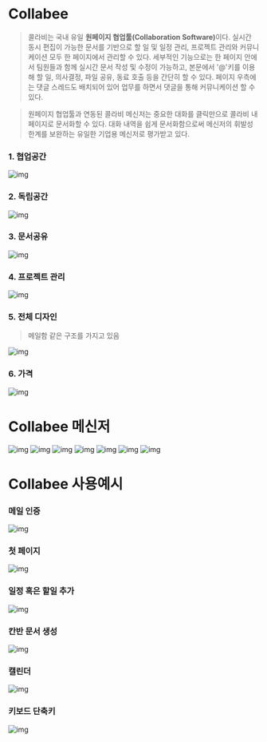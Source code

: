 # Collabee
>콜라비는 국내 유일 <b>원페이지 협업툴(Collaboration Software)</b>이다. 실시간 동시 편집이 가능한 문서를 기반으로 할 일 및 일정 관리, 프로젝트 관리와 커뮤니케이션 모두 한 페이지에서 관리할 수 있다. 세부적인 기능으로는 한 페이지 안에서 팀원들과 함께 실시간 문서 작성 및 수정이 가능하고, 본문에서 '@'키를 이용해 할 일, 의사결정, 파일 공유, 동료 호출 등을 간단히 할 수 있다. 페이지 우측에는 댓글 스레드도 배치되어 있어 업무를 하면서 댓글을 통해 커뮤니케이션 할 수 있다.

> 원페이지 협업툴과 연동된 콜라비 메신저는 중요한 대화를 클릭만으로 콜라비 내 페이지로 문서화할 수 있다. 대화 내역을 쉽게 문서화함으로써 메신저의 휘발성 한계를 보완하는 유일한 기업용 메신저로 평가받고 있다.


### 1. 협업공간
![img](https://raw.githubusercontent.com/ShanePark/markdownblog/master/devops/PMS/Collabee/1.png)
### 2. 독립공간
![img](https://raw.githubusercontent.com/ShanePark/markdownblog/master/devops/PMS/Collabee/2.png)
### 3. 문서공유
![img](https://raw.githubusercontent.com/ShanePark/markdownblog/master/devops/PMS/Collabee/3.png)
### 4. 프로젝트 관리
![img](https://raw.githubusercontent.com/ShanePark/markdownblog/master/devops/PMS/Collabee/4.png)
### 5. 전체 디자인
> 메일함 같은 구조를 가지고 있음

![img](https://raw.githubusercontent.com/ShanePark/markdownblog/master/devops/PMS/Collabee/5.png)
### 6. 가격
![img](https://raw.githubusercontent.com/ShanePark/markdownblog/master/devops/PMS/Collabee/price.png)


# Collabee 메신저
![img](https://raw.githubusercontent.com/ShanePark/markdownblog/master/devops/PMS/Collabee/m1.png)
![img](https://raw.githubusercontent.com/ShanePark/markdownblog/master/devops/PMS/Collabee/m2.png)
![img](https://raw.githubusercontent.com/ShanePark/markdownblog/master/devops/PMS/Collabee/m3.png)
![img](https://raw.githubusercontent.com/ShanePark/markdownblog/master/devops/PMS/Collabee/m4.png)
![img](https://raw.githubusercontent.com/ShanePark/markdownblog/master/devops/PMS/Collabee/m5.png)
![img](https://raw.githubusercontent.com/ShanePark/markdownblog/master/devops/PMS/Collabee/m6.png)
![img](https://raw.githubusercontent.com/ShanePark/markdownblog/master/devops/PMS/Collabee/m7.png)

# Collabee 사용예시
### 메일 인증
![img](https://raw.githubusercontent.com/ShanePark/markdownblog/master/devops/PMS/Collabee/p1.png)
### 첫 페이지
![img](https://raw.githubusercontent.com/ShanePark/markdownblog/master/devops/PMS/Collabee/p2.png)
### 일정 혹은 할일 추가
![img](https://raw.githubusercontent.com/ShanePark/markdownblog/master/devops/PMS/Collabee/p3.png)
### 칸반 문서 생성
![img](https://raw.githubusercontent.com/ShanePark/markdownblog/master/devops/PMS/Collabee/p4.png)
### 캘린더
![img](https://raw.githubusercontent.com/ShanePark/markdownblog/master/devops/PMS/Collabee/p5.png)
### 키보드 단축키
![img](https://raw.githubusercontent.com/ShanePark/markdownblog/master/devops/PMS/Collabee/p6.png)
